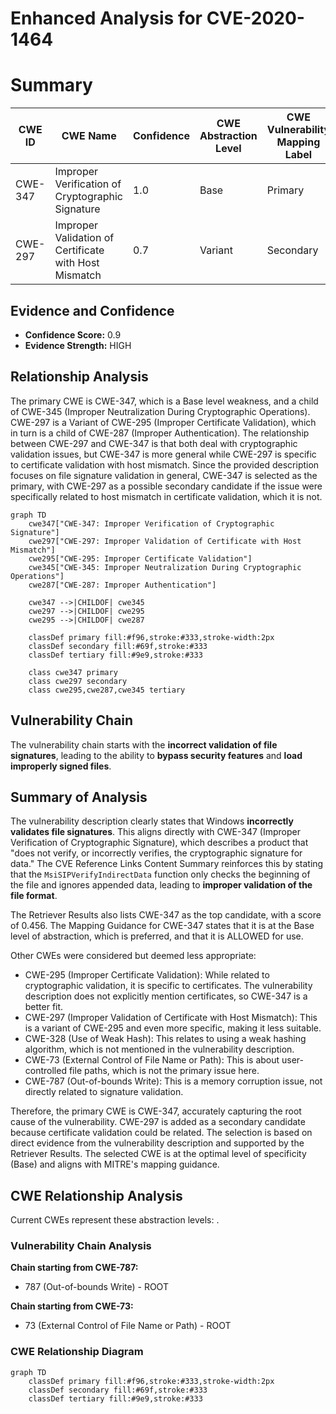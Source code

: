 # Enhanced Analysis for CVE-2020-1464

# Summary
| CWE ID | CWE Name | Confidence | CWE Abstraction Level | CWE Vulnerability Mapping Label | CWE-Vulnerability Mapping Notes |
|---|---|---|---|---|---|
| CWE-347 | Improper Verification of Cryptographic Signature | 1.0 | Base | Primary | Allowed |
| CWE-297 | Improper Validation of Certificate with Host Mismatch | 0.7 | Variant | Secondary | Allowed |

## Evidence and Confidence

*   **Confidence Score:** 0.9
*   **Evidence Strength:** HIGH

## Relationship Analysis
The primary CWE is CWE-347, which is a Base level weakness, and a child of CWE-345 (Improper Neutralization During Cryptographic Operations). CWE-297 is a Variant of CWE-295 (Improper Certificate Validation), which in turn is a child of CWE-287 (Improper Authentication). The relationship between CWE-297 and CWE-347 is that both deal with cryptographic validation issues, but CWE-347 is more general while CWE-297 is specific to certificate validation with host mismatch. Since the provided description focuses on file signature validation in general, CWE-347 is selected as the primary, with CWE-297 as a possible secondary candidate if the issue were specifically related to host mismatch in certificate validation, which it is not.

```mermaid
graph TD
    cwe347["CWE-347: Improper Verification of Cryptographic Signature"]
    cwe297["CWE-297: Improper Validation of Certificate with Host Mismatch"]
    cwe295["CWE-295: Improper Certificate Validation"]
    cwe345["CWE-345: Improper Neutralization During Cryptographic Operations"]
    cwe287["CWE-287: Improper Authentication"]

    cwe347 -->|CHILDOF| cwe345
    cwe297 -->|CHILDOF| cwe295
    cwe295 -->|CHILDOF| cwe287

    classDef primary fill:#f96,stroke:#333,stroke-width:2px
    classDef secondary fill:#69f,stroke:#333
    classDef tertiary fill:#9e9,stroke:#333

    class cwe347 primary
    class cwe297 secondary
    class cwe295,cwe287,cwe345 tertiary
```

## Vulnerability Chain
The vulnerability chain starts with the **incorrect validation of file signatures**, leading to the ability to **bypass security features** and **load improperly signed files**.

## Summary of Analysis
The vulnerability description clearly states that Windows **incorrectly validates file signatures**. This aligns directly with CWE-347 (Improper Verification of Cryptographic Signature), which describes a product that "does not verify, or incorrectly verifies, the cryptographic signature for data." The CVE Reference Links Content Summary reinforces this by stating that the `MsiSIPVerifyIndirectData` function only checks the beginning of the file and ignores appended data, leading to **improper validation of the file format**.

The Retriever Results also lists CWE-347 as the top candidate, with a score of 0.456. The Mapping Guidance for CWE-347 states that it is at the Base level of abstraction, which is preferred, and that it is ALLOWED for use.

Other CWEs were considered but deemed less appropriate:

*   CWE-295 (Improper Certificate Validation): While related to cryptographic validation, it is specific to certificates. The vulnerability description does not explicitly mention certificates, so CWE-347 is a better fit.
*   CWE-297 (Improper Validation of Certificate with Host Mismatch): This is a variant of CWE-295 and even more specific, making it less suitable.
*   CWE-328 (Use of Weak Hash): This relates to using a weak hashing algorithm, which is not mentioned in the vulnerability description.
*   CWE-73 (External Control of File Name or Path): This is about user-controlled file paths, which is not the primary issue here.
*   CWE-787 (Out-of-bounds Write): This is a memory corruption issue, not directly related to signature validation.

Therefore, the primary CWE is CWE-347, accurately capturing the root cause of the vulnerability. CWE-297 is added as a secondary candidate because certificate validation could be related. The selection is based on direct evidence from the vulnerability description and supported by the Retriever Results. The selected CWE is at the optimal level of specificity (Base) and aligns with MITRE's mapping guidance.


## CWE Relationship Analysis

Current CWEs represent these abstraction levels: .


### Vulnerability Chain Analysis

**Chain starting from CWE-787:**
- 787 (Out-of-bounds Write) - ROOT


**Chain starting from CWE-73:**
- 73 (External Control of File Name or Path) - ROOT



### CWE Relationship Diagram

```mermaid
graph TD
    classDef primary fill:#f96,stroke:#333,stroke-width:2px
    classDef secondary fill:#69f,stroke:#333
    classDef tertiary fill:#9e9,stroke:#333
```